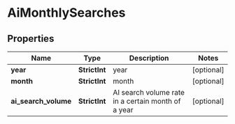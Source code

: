 # AiMonthlySearches


## Properties

| Name | Type | Description | Notes |
|------------ | ------------- | ------------- | -------------|
**year** | **StrictInt** | year |[optional]|
**month** | **StrictInt** | month |[optional]|
**ai_search_volume** | **StrictInt** | AI search volume rate in a certain month of a year |[optional]|